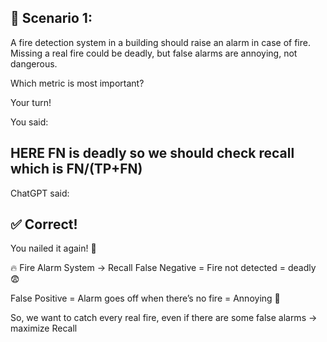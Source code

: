 ## 🔢 Scenario 1:
A fire detection system in a building should raise an alarm in case of fire. Missing a real fire could be deadly, but false alarms are annoying, not dangerous.

Which metric is most important?

Your turn!







You said:
## HERE FN is deadly so we should check recall which is FN/(TP+FN)


ChatGPT said:
## ✅ Correct!

You nailed it again! 💯

🔥 Fire Alarm System → Recall
False Negative = Fire not detected = deadly 😨

False Positive = Alarm goes off when there’s no fire = Annoying 🚨

So, we want to catch every real fire, even if there are some false alarms → maximize Recall

